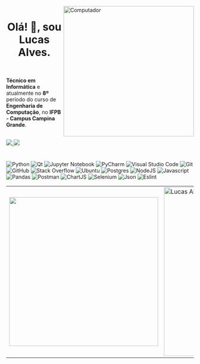 <img src="https://github.com/lucasfdelis/lucasfdelis/blob/main/computer-illustration.png?raw=true" min-width="350px" max-width="350px" width="350px" align="right" alt="Computador">

<h1 align="center">Olá! 👋, sou Lucas Alves.</h1>

<br>

<p align="left"><strong>Técnico em Informática</strong> e atualmente no <strong>8º</strong> período do curso de <strong>Engenharia de Computação</strong>, no <strong>IFPB - Campus Campina Grande</strong>. 

<br>

<br>

<p align="left">

<a href="https://www.linkedin.com/in/lucasfdelis/">
    <img src="https://img.shields.io/badge/linkedin-%230077B5.svg?&style=for-the-badge&logo=linkedin&logoColor=white" />
  </a>
  <a href="https://instagram.com/lvkinhas">
    <img src="https://img.shields.io/badge/instagram-%23E4405F.svg?&style=for-the-badge&logo=instagram&logoColor=white" />        
  </a>
</p>  

<h1> </h1>

 ![Python](https://img.shields.io/badge/python-3670A0?style=for-the-badge&logo=python&logoColor=ffdd54)
 ![Qt](https://img.shields.io/badge/Qt-%23217346.svg?style=for-the-badge&logo=Qt&logoColor=white)
 ![Jupyter Notebook](https://img.shields.io/badge/jupyter-%23FA0F00.svg?style=for-the-badge&logo=jupyter&logoColor=white)
 ![PyCharm](https://img.shields.io/badge/pycharm-143?style=for-the-badge&logo=pycharm&logoColor=black&color=black&labelColor=green)
 ![Visual Studio Code](https://img.shields.io/badge/Visual%20Studio%20Code-0078d7.svg?style=for-the-badge&logo=visual-studio-code&logoColor=white)
 ![Git](https://img.shields.io/badge/git-%23F05033.svg?style=for-the-badge&logo=git&logoColor=white)
 ![GitHub](https://img.shields.io/badge/github-%23121011.svg?style=for-the-badge&logo=github&logoColor=white)
 ![Stack Overflow](https://img.shields.io/badge/-Stackoverflow-FE7A16?style=for-the-badge&logo=stack-overflow&logoColor=white)
 ![Ubuntu](https://img.shields.io/badge/Ubuntu-E95420?style=for-the-badge&logo=ubuntu&logoColor=white)
 ![Postgres](https://img.shields.io/badge/PostgreSQL-316192?style=for-the-badge&logo=postgresql&logoColor=white)
 ![NodeJS](https://img.shields.io/badge/Node.js-339933?style=for-the-badge&logo=nodedotjs&logoColor=white)
 ![Javascript](https://img.shields.io/badge/JavaScript-323330?style=for-the-badge&logo=javascript&logoColor=F7DF1E)
 ![Pandas](https://img.shields.io/badge/Pandas-2C2D72?style=for-the-badge&logo=pandas&logoColor=white)
 ![Postman](https://img.shields.io/badge/Postman-FF6C37?style=for-the-badge&logo=Postman&logoColor=white)
 ![ChartJS](https://img.shields.io/badge/Chart.js-FF6384?style=for-the-badge&logo=chartdotjs&logoColor=white)
 ![Selenium](https://img.shields.io/badge/Selenium-43B02A?style=for-the-badge&logo=Selenium&logoColor=white)
 ![Json](https://img.shields.io/badge/json-5E5C5C?style=for-the-badge&logo=json&logoColor=white)
 ![Eslint](https://img.shields.io/badge/eslint-3A33D1?style=for-the-badge&logo=eslint&logoColor=white)

<table align = "center" border = '0'>
  <tr>
    <td>
      <a href="https://github.com/lucasfdelis">
  <img width="400px" align="center" src="https://github-readme-stats.vercel.app/api/top-langs/?username=lucasfdelis&exclude_repo=IA-FIC2021&langs_count=6&theme=dracula&hide_langs_below=1&layout=compact" />
</a>
    </td>
    <td>
      <a href="https://github.com/lucasfdelis">
 <img width="454px" align="center" src="https://github-readme-stats.vercel.app/api?username=lucasfdelis&show_icons=true&theme=dracula&line_height=27" alt="Lucas Alves github stats"/>
</a>
    </td>
   
  </tr>
</table>










